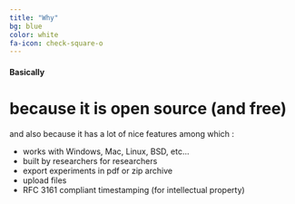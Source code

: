 ```yaml
---
title: "Why"
bg: blue
color: white
fa-icon: check-square-o
---
```


#### Basically

# because it is open source (and free)

and also because it has a lot of nice features among which :

- works with Windows, Mac, Linux, BSD, etc...
- built by researchers for researchers
- export experiments in pdf or zip archive
- upload files
- RFC 3161 compliant timestamping (for intellectual property)

